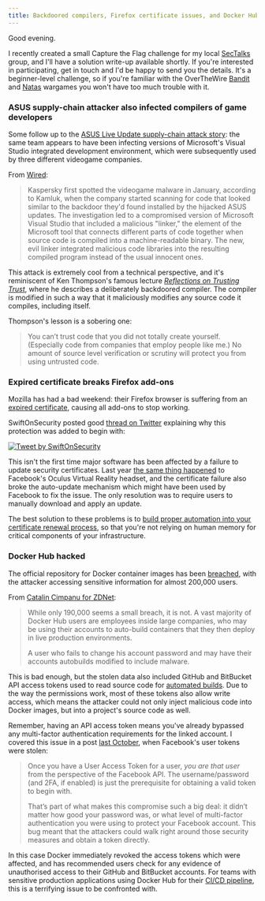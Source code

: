 ```yaml
---
title: Backdoored compilers, Firefox certificate issues, and Docker Hub breach
---
```


Good evening.

I recently created a small Capture the Flag challenge for my local [SecTalks](https://www.sectalks.org/adelaide/) group, and I'll have a solution write-up available shortly. If you're interested in participating, get in touch and I'd be happy to send you the details. It's a beginner-level challenge, so if you're familiar with the OverTheWire [Bandit](http://overthewire.org/wargames/bandit/) and [Natas](http://overthewire.org/wargames/natas/) wargames you won't have too much trouble with it.

### ASUS supply-chain attacker also infected compilers of game developers

Some follow up to the [ASUS Live Update supply-chain attack story](https://markeldo.com/Email-update-ASUS-supply-chain-attack-Scytl-online-voting-flaws-Darpa-funding-electronic-voting-research/): the same team appears to have been infecting versions of Microsoft's Visual Studio integrated development environment, which were subsequently used by three different videogame companies. 

From [Wired](https://www.wired.com/story/supply-chain-hackers-videogames-asus-ccleaner/):

>Kaspersky first spotted the videogame malware in January, according to Kamluk, when the company started scanning for code that looked similar to the backdoor they'd found installed by the hijacked ASUS updates. The investigation led to a compromised version of Microsoft Visual Studio that included a malicious "linker," the element of the Microsoft tool that connects different parts of code together when source code is compiled into a machine-readable binary. The new, evil linker integrated malicious code libraries into the resulting compiled program instead of the usual innocent ones.

This attack is extremely cool from a technical perspective, and it's reminiscent of Ken Thompson's famous lecture *[Reflections on Trusting Trust](https://www.archive.ece.cmu.edu/~ganger/712.fall02/papers/p761-thompson.pdf)*, where he describes a deliberately backdoored compiler. The compiler is modified in such a way that it maliciously modifies any source code it compiles, including itself.

Thompson's lesson is a sobering one:

>You can’t trust code that you did not totally create yourself. (Especially code from companies that employ people like me.) No amount of source level verification or scrutiny will protect you from using untrusted code.

### Expired certificate breaks Firefox add-ons

Mozilla has had a bad weekend: their Firefox browser is suffering from an [expired certificate](https://www.zdnet.com/article/firefox-add-ons-disabled-en-masse-after-mozilla-certificate-issue/), causing all add-ons to stop working.

SwiftOnSecurity posted  good [thread on Twitter](https://mobile.twitter.com/SwiftOnSecurity/status/1124545069078536192) explaining why this protection was added to begin with:

<a href="https://mobile.twitter.com/SwiftOnSecurity/status/1124545734538407937"><img src="https://markeldo.com/images/swiftonsecurity-firefox.png" alt="Tweet by SwiftOnSecurity" class="tweet"/></a>

This isn't the first time major software has been affected by a failure to update security certificates. Last year [the same thing happened](https://www.theverge.com/2018/3/8/17095414/oculus-rift-software-fix-certificate-expiry) to Facebook's Oculus Virtual Reality headset, and the certificate failure also broke the auto-update mechanism which might have been used by Facebook to fix the issue. The only resolution was to require users to manually download and apply an update.

The best solution to these problems is to [build proper automation into your certificate renewal process](https://letsencrypt.org/2015/11/09/why-90-days.html), so that you're not relying on human memory for critical components of your infrastructure.

### Docker Hub hacked

The official repository for Docker container images has been [breached](https://success.docker.com/article/docker-hub-user-notification), with the attacker accessing sensitive information for almost 200,000 users. 

From [Catalin Cimpanu for ZDNet](https://www.zdnet.com/article/docker-hub-hack-exposed-data-of-190000-users/):

>While only 190,000 seems a small breach, it is not. A vast majority of Docker Hub users are employees inside large companies, who may be using their accounts to auto-build containers that they then deploy in live production environments.
>
>A user who fails to change his account password and may have their accounts autobuilds modified to include malware.

This is bad enough, but the stolen data also included GitHub and BitBucket API access tokens used to read source code for [automated builds](https://docs.docker.com/docker-hub/builds/). Due to the way the permissions work, most of these tokens also allow write access, which means the attacker could not only inject malicious code into Docker images, but into a project's source code as well.

Remember, having an API access token means you've already bypassed any multi-factor authentication requirements for the linked account. I covered this issue in a post [last October](https://markeldo.com/Facebook-and-the-trade-off-of-centralised-authentication/), when Facebook's user tokens were stolen:

>Once you have a User Access Token for a user, *you are that user* from the perspective of the Facebook API. The username/password (and 2FA, if enabled) is just the prerequisite for obtaining a valid token to begin with.
>
>That’s part of what makes this compromise such a big deal: it didn’t matter how good your password was, or what level of multi-factor authentication you were using to protect your Facebook account. This bug meant that the attackers could walk right around those security measures and obtain a token directly.

In this case Docker immediately revoked the access tokens which were affected, and has recommended users check for any evidence of unauthorised access to their GitHub and BitBucket accounts. For teams with sensitive production applications using Docker Hub for their [CI/CD pipeline](https://www.atlassian.com/continuous-delivery/principles/continuous-integration-vs-delivery-vs-deployment), this is a terrifying issue to be confronted with. 